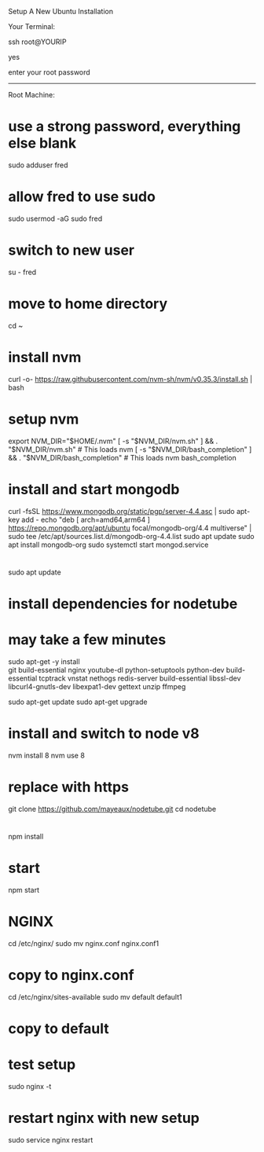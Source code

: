 Setup A New Ubuntu Installation

Your Terminal:

ssh root@YOURIP

yes

enter your root password

---
Root Machine:

# use a strong password, everything else blank
sudo adduser fred

# allow fred to use sudo
sudo usermod -aG sudo fred

# switch to new user
su - fred

# move to home directory
cd ~

# install nvm
curl -o- https://raw.githubusercontent.com/nvm-sh/nvm/v0.35.3/install.sh | bash

# setup nvm
export NVM_DIR="$HOME/.nvm"
[ -s "$NVM_DIR/nvm.sh" ] && \. "$NVM_DIR/nvm.sh"  # This loads nvm
[ -s "$NVM_DIR/bash_completion" ] && \. "$NVM_DIR/bash_completion"  # This loads nvm bash_completion

# install and start mongodb
curl -fsSL https://www.mongodb.org/static/pgp/server-4.4.asc | sudo apt-key add -
echo "deb [ arch=amd64,arm64 ] https://repo.mongodb.org/apt/ubuntu focal/mongodb-org/4.4 multiverse" | sudo tee /etc/apt/sources.list.d/mongodb-org-4.4.list
sudo apt update
sudo apt install mongodb-org
sudo systemctl start mongod.service

#
sudo apt update

# install dependencies for nodetube
# may take a few minutes
sudo apt-get -y install \
    git build-essential nginx youtube-dl python-setuptools python-dev build-essential tcptrack  vnstat nethogs redis-server build-essential libssl-dev libcurl4-gnutls-dev libexpat1-dev gettext unzip ffmpeg


sudo apt-get update
sudo apt-get upgrade

# install and switch to node v8
nvm install 8
nvm use 8

# replace with https
git clone https://github.com/mayeaux/nodetube.git
cd nodetube

#
npm install

#  start
npm start





# NGINX

cd /etc/nginx/
sudo mv nginx.conf nginx.conf1
# copy to nginx.conf

cd /etc/nginx/sites-available
sudo mv default default1
# copy to default

# test setup
sudo nginx -t

# restart nginx with new setup
sudo service nginx restart






